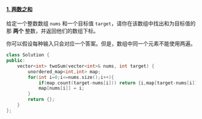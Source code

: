 #### [1. 两数之和](https://leetcode-cn.com/problems/two-sum/)

给定一个整数数组 `nums` 和一个目标值 `target`，请你在该数组中找出和为目标值的那 **两个** 整数，并返回他们的数组下标。

你可以假设每种输入只会对应一个答案。但是，数组中同一个元素不能使用两遍。

```c++
class Solution {
public:
    vector<int> twoSum(vector<int>& nums, int target) {
        unordered_map<int,int> map;
        for(int i=0;i<=nums.size();i++){
            if(map.count(target-nums[i])) return {i,map[target-nums[i]]};
            map[nums[i]] = i;
        }
        return {};
    }
};
```

